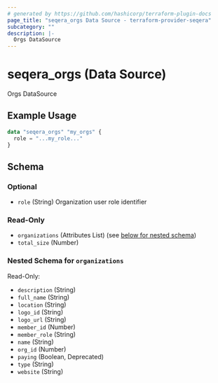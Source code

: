 ```yaml
---
# generated by https://github.com/hashicorp/terraform-plugin-docs
page_title: "seqera_orgs Data Source - terraform-provider-seqera"
subcategory: ""
description: |-
  Orgs DataSource
---
```


# seqera_orgs (Data Source)

Orgs DataSource

## Example Usage

```terraform
data "seqera_orgs" "my_orgs" {
  role = "...my_role..."
}
```

<!-- schema generated by tfplugindocs -->
## Schema

### Optional

- `role` (String) Organization user role identifier

### Read-Only

- `organizations` (Attributes List) (see [below for nested schema](#nestedatt--organizations))
- `total_size` (Number)

<a id="nestedatt--organizations"></a>
### Nested Schema for `organizations`

Read-Only:

- `description` (String)
- `full_name` (String)
- `location` (String)
- `logo_id` (String)
- `logo_url` (String)
- `member_id` (Number)
- `member_role` (String)
- `name` (String)
- `org_id` (Number)
- `paying` (Boolean, Deprecated)
- `type` (String)
- `website` (String)
